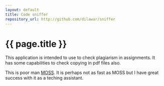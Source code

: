 ```yaml
---
layout: default 
title: Code sniffer
repository_url: http://github.com/dilawar/sniffer
---
```


<h1> {{ page.title }} </h1>

This application is intended to use to check plagiarism in assignments. It has
some capabilities to check copying in pdf files also.

This is poor man [MOSS](http://theory.stanford.edu/~aiken/moss/). It is perhaps
not as fast as MOSS but I have great success with it as a teching assistant.
